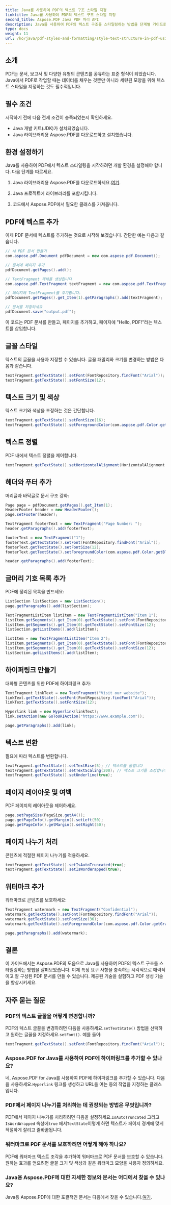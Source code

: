 ```yaml
---
title: Java를 사용하여 PDF의 텍스트 구조 스타일 지정
linktitle: Java를 사용하여 PDF의 텍스트 구조 스타일 지정
second_title: Aspose.PDF Java PDF 처리 API
description: Java를 사용하여 PDF의 텍스트 구조를 스타일링하는 방법을 단계별 가이드로 알아보세요. 전문적인 문서를 위해 글꼴, 색상, 하이퍼링크 등을 사용자 지정하세요.
type: docs
weight: 11
url: /ko/java/pdf-styles-and-formatting/style-text-structure-in-pdf-using-java/
---
```


## 소개

PDF는 문서, 보고서 및 다양한 유형의 콘텐츠를 공유하는 표준 형식이 되었습니다. Java에서 PDF로 작업할 때는 데이터를 채우는 것뿐만 아니라 세련된 모양을 위해 텍스트 스타일을 지정하는 것도 필수적입니다.

## 필수 조건

시작하기 전에 다음 전제 조건이 충족되었는지 확인하세요.

- Java 개발 키트(JDK)가 설치되었습니다.
- Java 라이브러리용 Aspose.PDF를 다운로드하고 설치했습니다.

## 환경 설정하기

Java를 사용하여 PDF에서 텍스트 스타일링을 시작하려면 개발 환경을 설정해야 합니다. 다음 단계를 따르세요.

1.  Java 라이브러리용 Aspose.PDF를 다운로드하세요.[여기](https://releases.aspose.com/pdf/java/).

2. Java 프로젝트에 라이브러리를 포함시킵니다.

3. 코드에서 Aspose.PDF에서 필요한 클래스를 가져옵니다.

## PDF에 텍스트 추가

이제 PDF 문서에 텍스트를 추가하는 것으로 시작해 보겠습니다. 간단한 예는 다음과 같습니다.

```java
// 새 PDF 문서 만들기
com.aspose.pdf.Document pdfDocument = new com.aspose.pdf.Document();

// 문서에 페이지 추가
pdfDocument.getPages().add();

// TextFragment 객체를 생성합니다
com.aspose.pdf.TextFragment textFragment = new com.aspose.pdf.TextFragment("Hello, PDF!");

// 페이지에 TextFragment를 추가합니다.
pdfDocument.getPages().get_Item(1).getParagraphs().add(textFragment);

// 문서를 저장하세요
pdfDocument.save("output.pdf");
```

이 코드는 PDF 문서를 만들고, 페이지를 추가하고, 페이지에 "Hello, PDF!"라는 텍스트를 삽입합니다.

## 글꼴 스타일

텍스트의 글꼴을 사용자 지정할 수 있습니다. 글꼴 패밀리와 크기를 변경하는 방법은 다음과 같습니다.

```java
textFragment.getTextState().setFont(FontRepository.findFont("Arial"));
textFragment.getTextState().setFontSize(12);
```

## 텍스트 크기 및 색상

텍스트 크기와 색상을 조정하는 것은 간단합니다.

```java
textFragment.getTextState().setFontSize(16);
textFragment.getTextState().setForegroundColor(com.aspose.pdf.Color.getBlue());
```

## 텍스트 정렬

PDF 내에서 텍스트 정렬을 제어합니다.

```java
textFragment.getTextState().setHorizontalAlignment(HorizontalAlignment.Center);
```

## 헤더와 푸터 추가

머리글과 바닥글로 문서 구조 강화:

```java
Page page = pdfDocument.getPages().get_Item(1);
HeaderFooter header = new HeaderFooter();
page.setFooter(header);

TextFragment footerText = new TextFragment("Page Number: ");
header.getParagraphs().add(footerText);

footerText = new TextFragment("1");
footerText.getTextState().setFont(FontRepository.findFont("Arial"));
footerText.getTextState().setFontSize(12);
footerText.getTextState().setForegroundColor(com.aspose.pdf.Color.getBlack());

header.getParagraphs().add(footerText);
```

## 글머리 기호 목록 추가

PDF에 정리된 목록을 만드세요:

```java
ListSection listSection = new ListSection();
page.getParagraphs().add(listSection);

TextFragmentListItem listItem = new TextFragmentListItem("Item 1");
listItem.getSegments().get_Item(0).getTextState().setFont(FontRepository.findFont("Arial"));
listItem.getSegments().get_Item(0).getTextState().setFontSize(12);
listSection.getListItems().add(listItem);

listItem = new TextFragmentListItem("Item 2");
listItem.getSegments().get_Item(0).getTextState().setFont(FontRepository.findFont("Arial"));
listItem.getSegments().get_Item(0).getTextState().setFontSize(12);
listSection.getListItems().add(listItem);
```

## 하이퍼링크 만들기

대화형 콘텐츠를 위한 PDF에 하이퍼링크 추가:

```java
TextFragment linkText = new TextFragment("Visit our website");
linkText.getTextState().setFont(FontRepository.findFont("Arial"));
linkText.getTextState().setFontSize(12);

Hyperlink link = new Hyperlink(linkText);
link.setAction(new GoToURIAction("https://www.example.com"));

page.getParagraphs().add(link);
```

## 텍스트 변환

필요에 따라 텍스트를 변환합니다.

```java
textFragment.getTextState().setTextRise(5); // 텍스트를 올립니다
textFragment.getTextState().setTextScaling(200); // 텍스트 크기를 조정합니다
textFragment.getTextState().setUnderline(true);
```

## 페이지 레이아웃 및 여백

PDF 페이지의 레이아웃을 제어하세요.

```java
page.setPageSize(PageSize.getA4());
page.getPageInfo().getMargin().setLeft(50);
page.getPageInfo().getMargin().setRight(50);
```

## 페이지 나누기 처리

콘텐츠에 적절한 페이지 나누기를 적용하세요.

```java
textFragment.getTextState().setIsAutoTruncated(true);
textFragment.getTextState().setIsWordWrapped(true);
```

## 워터마크 추가

워터마크로 콘텐츠를 보호하세요:

```java
TextFragment watermark = new TextFragment("Confidential");
watermark.getTextState().setFont(FontRepository.findFont("Arial"));
watermark.getTextState().setFontSize(36);
watermark.getTextState().setForegroundColor(com.aspose.pdf.Color.getGray());

page.getParagraphs().add(watermark);
```

## 결론

이 가이드에서는 Aspose.PDF의 도움으로 Java를 사용하여 PDF의 텍스트 구조를 스타일링하는 방법을 살펴보았습니다. 이제 특정 요구 사항을 충족하는 시각적으로 매력적이고 잘 구성된 PDF 문서를 만들 수 있습니다. 제공된 기술을 실험하고 PDF 생성 기술을 향상시키세요.

## 자주 묻는 질문

### PDF의 텍스트 글꼴을 어떻게 변경합니까?

 PDF의 텍스트 글꼴을 변경하려면 다음을 사용하세요.`setTextState()` 방법을 선택하고 원하는 글꼴을 지정하세요.`setFont()`. 예를 들어:

```java
textFragment.getTextState().setFont(FontRepository.findFont("Arial"));
```

### Aspose.PDF for Java를 사용하여 PDF에 하이퍼링크를 추가할 수 있나요?

 네, Aspose.PDF for Java를 사용하여 PDF에 하이퍼링크를 추가할 수 있습니다. 다음을 사용하세요.`Hyperlink` 링크를 생성하고 URL을 여는 등의 작업을 지정하는 클래스입니다.

### PDF에서 페이지 나누기를 처리하는 데 권장되는 방법은 무엇입니까?

 PDF에서 페이지 나누기를 처리하려면 다음을 설정하세요.`IsAutoTruncated` 그리고`IsWordWrapped` 속성에`true` 에서`TextState`이렇게 하면 텍스트가 페이지 경계에 맞게 적절하게 잘리고 줄바꿈됩니다.

### 워터마크로 PDF 문서를 보호하려면 어떻게 해야 하나요?

PDF에 워터마크 텍스트 조각을 추가하여 워터마크로 PDF 문서를 보호할 수 있습니다. 원하는 효과를 얻으려면 글꼴 크기 및 색상과 같은 워터마크 모양을 사용자 정의하세요.

### Java용 Aspose.PDF에 대한 자세한 정보와 문서는 어디에서 찾을 수 있나요?

 Java용 Aspose.PDF에 대한 포괄적인 문서는 다음에서 찾을 수 있습니다.[여기](https://reference.aspose.com/pdf/java/).